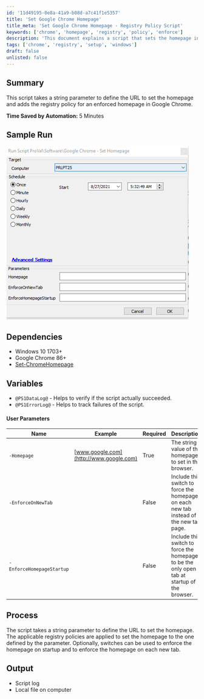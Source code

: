 ```yaml
---
id: '11d49195-0e8a-41a9-b08d-a7c41f1e5357'
title: 'Set Google Chrome Homepage'
title_meta: 'Set Google Chrome Homepage - Registry Policy Script'
keywords: ['chrome', 'homepage', 'registry', 'policy', 'enforce']
description: 'This document explains a script that sets the homepage in Google Chrome by modifying the registry policy. It outlines the parameters, dependencies, and process involved in enforcing a specific URL as the homepage, along with optional switches for additional enforcement at startup and on new tabs.'
tags: ['chrome', 'registry', 'setup', 'windows']
draft: false
unlisted: false
---
```


## Summary

This script takes a string parameter to define the URL to set the homepage and adds the registry policy for an enforced homepage in Google Chrome.

**Time Saved by Automation:** 5 Minutes

## Sample Run

![Sample Run](../../../static/img/Google-Chrome---Set-Homepage/image_1.png)

## Dependencies

- Windows 10 1703+
- Google Chrome 86+
- [Set-ChromeHomepage](https://proval.itglue.com/DOC-5078775-7347741)

## Variables

- `@PS1DataLog@` - Helps to verify if the script actually succeeded.
- `@PS1ErrorLog@` - Helps to track failures of the script.

#### User Parameters

| Name                       | Example                     | Required | Description                                                                                  |
|----------------------------|-----------------------------|----------|----------------------------------------------------------------------------------------------|
| `-Homepage`                | [www.google.com](http://www.google.com) | True     | The string value of the homepage to set in the browser.                                     |
| `-EnforceOnNewTab`        |                             | False    | Include this switch to force the homepage on each new tab instead of the new tab page.     |
| `-EnforceHomepageStartup`  |                             | False    | Include this switch to force the homepage to be the only open tab at startup of the browser. |

## Process

The script takes a string parameter to define the URL to set the homepage. The applicable registry policies are applied to set the homepage to the one defined by the parameter. Optionally, switches can be used to enforce the homepage on startup and to enforce the homepage on each new tab.

## Output

- Script log
- Local file on computer
